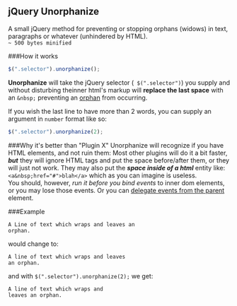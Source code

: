 jQuery Unorphanize
--------------------
A small jQuery method for preventing or stopping orphans (widows) in text, paragraphs or whatever (unhindered by HTML).  
`~ 500 bytes minified`  

###How it works
```js 
$(".selector").unorphanize();
```
**Unorphanize** will take the jQuery selector (` $(".selector")`) you supply 
and without disturbing theinner html's markup will **replace the last space** 
with an `&nbsp;` preventing an [orphan](http://en.wikipedia.org/wiki/Widows_and_orphans)
from occurring.


If you wish the last line to have more than 2 words, you can supply an argument in `number` format like so:
```js
$(".selector").unorphanize(2);
```

###Why it's better than "Plugin X"
Unorphanize will recognize if you have HTML elements, and not ruin them: Most other plugins will do it a bit faster, 
__*but*__ they will ignore HTML tags and put the space before/after them, or they will just not work. 
They may also put the __*space inside of a html*__ entity like: `<a&nbsp;href="#">blah</a>` which as you can imagine is useless.  
You should, however, _run it before you bind events_ to inner dom elements, or you may lose those events. Or you can 
[delegate events from the parent](http://api.jquery.com/on/#direct-and-delegated-events) element.


###Example

    A Line of text which wraps and leaves an
    orphan.
    
would change to:

    A line of text which wraps and leaves 
    an orphan.
    
and with `$(".selector").unorphanize(2);` we get:

    A line of text which wraps and 
    leaves an orphan.
